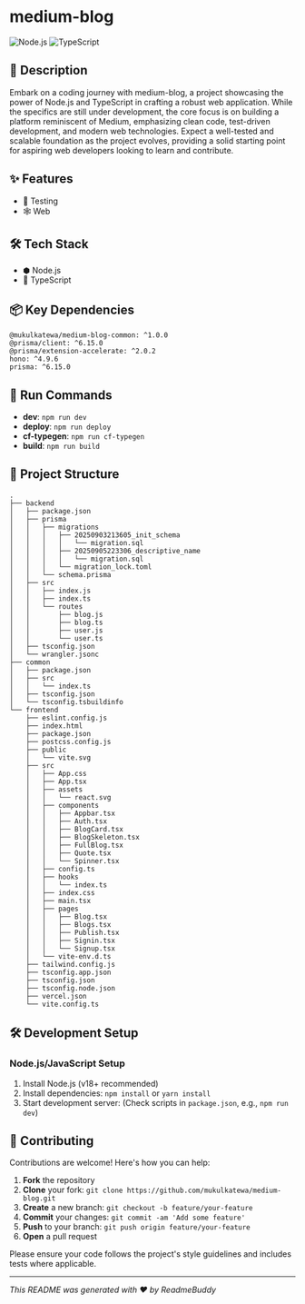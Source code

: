 # medium-blog

![Node.js](https://img.shields.io/badge/-Node.js-blue?logo=nodejs&logoColor=white) ![TypeScript](https://img.shields.io/badge/-TypeScript-blue?logo=typescript&logoColor=white)

## 📝 Description

Embark on a coding journey with medium-blog, a project showcasing the power of Node.js and TypeScript in crafting a robust web application. While the specifics are still under development, the core focus is on building a platform reminiscent of Medium, emphasizing clean code, test-driven development, and modern web technologies. Expect a well-tested and scalable foundation as the project evolves, providing a solid starting point for aspiring web developers looking to learn and contribute.

## ✨ Features

- 🧪 Testing
- 🕸️ Web


## 🛠️ Tech Stack

- ⬢ Node.js
- 📜 TypeScript


## 📦 Key Dependencies

```
@mukulkatewa/medium-blog-common: ^1.0.0
@prisma/client: ^6.15.0
@prisma/extension-accelerate: ^2.0.2
hono: ^4.9.6
prisma: ^6.15.0
```

## 🚀 Run Commands

- **dev**: `npm run dev`
- **deploy**: `npm run deploy`
- **cf-typegen**: `npm run cf-typegen`
- **build**: `npm run build`


## 📁 Project Structure

```
.
├── backend
│   ├── package.json
│   ├── prisma
│   │   ├── migrations
│   │   │   ├── 20250903213605_init_schema
│   │   │   │   └── migration.sql
│   │   │   ├── 20250905223306_descriptive_name
│   │   │   │   └── migration.sql
│   │   │   └── migration_lock.toml
│   │   └── schema.prisma
│   ├── src
│   │   ├── index.js
│   │   ├── index.ts
│   │   └── routes
│   │       ├── blog.js
│   │       ├── blog.ts
│   │       ├── user.js
│   │       └── user.ts
│   ├── tsconfig.json
│   └── wrangler.jsonc
├── common
│   ├── package.json
│   ├── src
│   │   └── index.ts
│   ├── tsconfig.json
│   └── tsconfig.tsbuildinfo
└── frontend
    ├── eslint.config.js
    ├── index.html
    ├── package.json
    ├── postcss.config.js
    ├── public
    │   └── vite.svg
    ├── src
    │   ├── App.css
    │   ├── App.tsx
    │   ├── assets
    │   │   └── react.svg
    │   ├── components
    │   │   ├── Appbar.tsx
    │   │   ├── Auth.tsx
    │   │   ├── BlogCard.tsx
    │   │   ├── BlogSkeleton.tsx
    │   │   ├── FullBlog.tsx
    │   │   ├── Quote.tsx
    │   │   └── Spinner.tsx
    │   ├── config.ts
    │   ├── hooks
    │   │   └── index.ts
    │   ├── index.css
    │   ├── main.tsx
    │   ├── pages
    │   │   ├── Blog.tsx
    │   │   ├── Blogs.tsx
    │   │   ├── Publish.tsx
    │   │   ├── Signin.tsx
    │   │   └── Signup.tsx
    │   └── vite-env.d.ts
    ├── tailwind.config.js
    ├── tsconfig.app.json
    ├── tsconfig.json
    ├── tsconfig.node.json
    ├── vercel.json
    └── vite.config.ts
```

## 🛠️ Development Setup

### Node.js/JavaScript Setup
1. Install Node.js (v18+ recommended)
2. Install dependencies: `npm install` or `yarn install`
3. Start development server: (Check scripts in `package.json`, e.g., `npm run dev`)


## 👥 Contributing

Contributions are welcome! Here's how you can help:

1. **Fork** the repository
2. **Clone** your fork: `git clone https://github.com/mukulkatewa/medium-blog.git`
3. **Create** a new branch: `git checkout -b feature/your-feature`
4. **Commit** your changes: `git commit -am 'Add some feature'`
5. **Push** to your branch: `git push origin feature/your-feature`
6. **Open** a pull request

Please ensure your code follows the project's style guidelines and includes tests where applicable.

---
*This README was generated with ❤️ by ReadmeBuddy*
